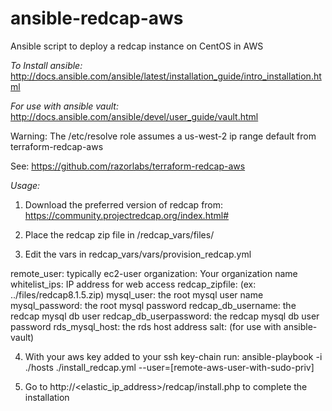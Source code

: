 # ansible-redcap-aws
Ansible script to deploy a redcap instance on CentOS in AWS

*To Install ansible:*
http://docs.ansible.com/ansible/latest/installation_guide/intro_installation.html

*For use with ansible vault:*
http://docs.ansible.com/ansible/devel/user_guide/vault.html

Warning: The /etc/resolve role assumes a us-west-2 ip range default from terraform-redcap-aws

See: https://github.com/razorlabs/terraform-redcap-aws

*Usage:*

1) Download the preferred version of redcap from:
https://community.projectredcap.org/index.html#

2) Place the redcap zip file in /redcap_vars/files/

3) Edit the vars in redcap_vars/vars/provision_redcap.yml

  remote_user: typically ec2-user
  organization: Your organization name
  whitelist_ips: IP address for web access
  redcap_zipfile: (ex: ../files/redcap8.1.5.zip)
  mysql_user: the root mysql user name
  mysql_password: the root mysql password
  redcap_db_username: the redcap mysql db user
  redcap_db_userpassword: the redcap mysql db user password
  rds_mysql_host: the rds host address
  salt: (for use with ansible-vault)

4) With your aws key added to your ssh key-chain run:
ansible-playbook -i ./hosts ./install_redcap.yml --user=[remote-aws-user-with-sudo-priv]

5) Go to http://<elastic_ip_address>/redcap/install.php to complete the installation

